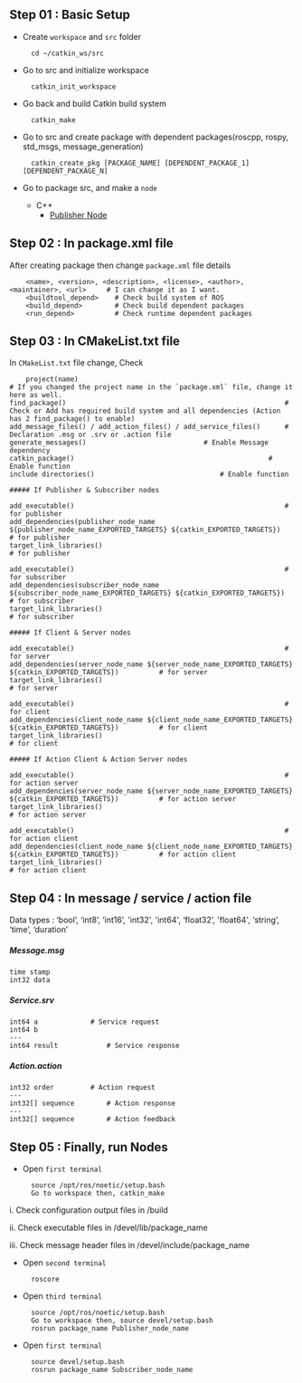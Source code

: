 ## Step 01 : Basic Setup

- Create `workspace` and `src` folder

		cd ~/catkin_ws/src

- Go to src and initialize workspace

		catkin_init_workspace
	
- Go back and build Catkin build system

		catkin_make
	
- Go to src and create package with dependent packages(roscpp, rospy, std_msgs, message_generation)

		catkin_create_pkg [PACKAGE_NAME] [DEPENDENT_PACKAGE_1] [DEPENDENT_PACKAGE_N]

- Go to package src, and make a `node`
	- C++
		- [Publisher Node](https://github.com/denuwan-yasodhana/ros/blob/main/Interprocess%20Communiaction/Publisher_C%2B%2B.cpp)

## Step 02 : In package.xml file

After creating package then change `package.xml` file details		

        <name>, <version>, <description>, <license>, <author>, <maintainer>, <url>     # I can change it as I want.
        <buildtool_depend>    # Check build system of ROS
        <build_depend>        # Check build dependent packages
        <run_depend>          # Check runtime dependent packages

## Step 03 : In CMakeList.txt file

In `CMakeList.txt` file change, Check

        project(name)                                                     	# If you changed the project name in the `package.xml` file, change it here as well. 
	find_package()                                                    	# Check or Add has required build system and all dependencies (Action has 2 find_package() to enable)
	add_message_files() / add_action_files() / add_service_files()    	# Declaration .msg or .srv or .action file
	generate_messages()					   	    	# Enable Message dependency 
	catkin_package()		                                    	# Enable function
	include directories()						    	# Enable function

	##### If Publisher & Subscriber nodes
	
	add_executable()													# for publisher
	add_dependencies(publisher_node_name ${publisher_node_name_EXPORTED_TARGETS} ${catkin_EXPORTED_TARGETS})		# for publisher 
	target_link_libraries()													# for publisher

	add_executable()													# for subscriber
	add_dependencies(subscriber_node_name ${subscriber_node_name_EXPORTED_TARGETS} ${catkin_EXPORTED_TARGETS})		# for subscriber
	target_link_libraries()													# for subscriber
	
	##### If Client & Server nodes
	
	add_executable()													# for server
	add_dependencies(server_node_name ${server_node_name_EXPORTED_TARGETS} ${catkin_EXPORTED_TARGETS})			# for server 
	target_link_libraries()													# for server

	add_executable()													# for client
	add_dependencies(client_node_name ${client_node_name_EXPORTED_TARGETS} ${catkin_EXPORTED_TARGETS})			# for client
	target_link_libraries()													# for client
	
	##### If Action Client & Action Server nodes
	
	add_executable()													# for action server
	add_dependencies(server_node_name ${server_node_name_EXPORTED_TARGETS} ${catkin_EXPORTED_TARGETS})			# for action server 
	target_link_libraries()													# for action server

	add_executable()													# for action client
	add_dependencies(client_node_name ${client_node_name_EXPORTED_TARGETS} ${catkin_EXPORTED_TARGETS})			# for action client
	target_link_libraries()													# for action client
	
	
## Step 04 : In message / service / action file

Data types : ‘bool’, ‘int8’, ‘int16’, 'int32', 'int64', ‘float32’, 'float64', ‘string’, ‘time’, ‘duration’

##### Message.msg

	time stamp
	int32 data
	
##### Service.srv

	int64 a 			# Service request
	int64 b 
	---
	int64 result			# Service response
	
##### Action.action

	
	int32 order			# Action request
	---
	int32[] sequence		# Action response
	---
	int32[] sequence		# Action feedback
	
## Step 05 : Finally, run Nodes

- Open 	`first terminal` 
	
		source /opt/ros/noetic/setup.bash
		Go to workspace then, catkin_make

i. Check configuration output files in /build

ii. Check executable files in /devel/lib/package_name

iii. Check message header files in /devel/include/package_name

- Open `second terminal`

		roscore
		
- Open `third terminal`

		source /opt/ros/noetic/setup.bash
		Go to workspace then, source devel/setup.bash
		rosrun package_name Publisher_node_name
		
- Open `first terminal`
		
		source devel/setup.bash
		rosrun package_name Subscriber_node_name
	
	
	
